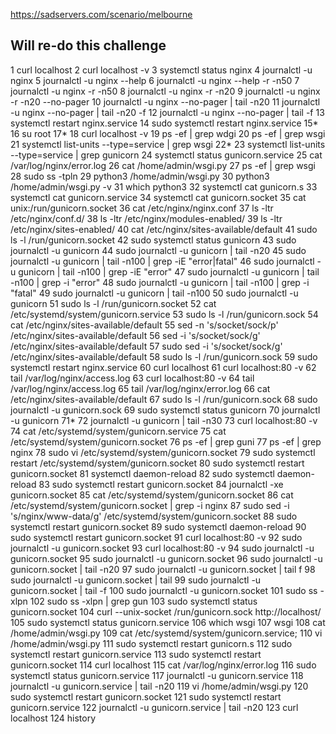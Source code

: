 https://sadservers.com/scenario/melbourne

## Will re-do this challenge

   1  curl localhost
    2  curl localhost -v
    3  systemctl status nginx
    4  journalctl -u nginx
    5  journalctl -u nginx --help
    6  journalctl -u nginx --help -r -n50
    7  journalctl -u nginx -r -n50
    8  journalctl -u nginx -r -n20
    9  journalctl -u nginx -r -n20 --no-pager
   10  journalctl -u nginx --no-pager | tail -n20
   11  journalctl -u nginx --no-pager | tail -n20 -f
   12  journalctl -u nginx --no-pager | tail -f
   13  systemctl restart nginx.service 
   14  sudo systemctl restart nginx.service 
   15* 
   16  su root
   17* 
   18  curl localhost -v
   19  ps -ef | grep wdgi
   20  ps -ef | grep wsgi
   21  systemctl list-units --type=service | grep wsgi
   22* 
   23  systemctl list-units --type=service | grep gunicorn
   24  systemctl status gunicorn.service
   25  cat /var/log/nginx/error.log
   26  cat /home/admin/wsgi.py
   27  ps -ef | grep wsgi
   28  sudo ss -tpln
   29  python3 /home/admin/wsgi.py
   30  python3 /home/admin/wsgi.py -v
   31  which python3
   32  systemctl cat gunicorn.s
   33  systemctl cat gunicorn.service 
   34  systemctl cat gunicorn.socket 
   35  cat unix:/run/gunicorn.socket
   36  cat /etc/nginx/nginx.conf 
   37  ls -ltr /etc/nginx/conf.d/
   38  ls -ltr /etc/nginx/modules-enabled/
   39  ls -ltr /etc/nginx/sites-enabled/
   40  cat /etc/nginx/sites-available/default 
   41  sudo ls -l /run/gunicorn.socket
   42  sudo systemctl status gunicorn
   43  sudo journalctl -u gunicorn
   44  sudo journalctl -u gunicorn | tail -n20
   45  sudo journalctl -u gunicorn | tail -n100 | grep -iE "error|fatal"
   46  sudo journalctl -u gunicorn | tail -n100 | grep -iE "error"
   47  sudo journalctl -u gunicorn | tail -n100 | grep -i "error"
   48  sudo journalctl -u gunicorn | tail -n100 | grep -i "fatal"
   49  sudo journalctl -u gunicorn | tail -n100 
   50  sudo journalctl -u gunicorn
   51  sudo ls -l /run/gunicorn.socket
   52  cat /etc/systemd/system/gunicorn.service
   53  sudo ls -l /run/gunicorn.sock
   54  cat /etc/nginx/sites-available/default 
   55  sed -n 's/socket/sock/p' /etc/nginx/sites-available/default 
   56  sed -i 's/socket/sock/g' /etc/nginx/sites-available/default 
   57  sudo sed -i 's/socket/sock/g' /etc/nginx/sites-available/default 
   58  sudo ls -l /run/gunicorn.sock 
   59  sudo systemctl restart nginx.service 
   60  curl localhost
   61  curl localhost:80 -v
   62  tail /var/log/nginx/access.log
   63  curl localhost:80 -v
   64  tail /var/log/nginx/access.log
   65  tail /var/log/nginx/error.log
   66  cat /etc/nginx/sites-available/default
   67  sudo ls -l /run/gunicorn.sock
   68  sudo journalctl -u gunicorn.sock
   69  sudo systemctl status gunicorn
   70  journalctl -u gunicorn
   71* 
   72  journalctl -u gunicorn | tail -n30
   73  curl localhost:80 -v
   74  cat /etc/systemd/system/gunicorn.service
   75  cat /etc/systemd/system/gunicorn.socket 
   76  ps -ef | grep guni
   77  ps -ef | grep nginx
   78  sudo vi /etc/systemd/system/gunicorn.socket
   79  sudo systemctl restart /etc/systemd/system/gunicorn.socket
   80  sudo systemctl restart gunicorn.socket
   81  systemctl daemon-reload
   82  sudo systemctl daemon-reload
   83  sudo systemctl restart gunicorn.socket
   84  journalctl -xe gunicorn.socket 
   85  cat /etc/systemd/system/gunicorn.socket
   86  cat /etc/systemd/system/gunicorn.socket | grep -i nginx
   87  sudo sed -i 's/nginx/www-data/g' /etc/systemd/system/gunicorn.socket
   88  sudo systemctl restart gunicorn.socket
   89  sudo systemctl daemon-reload
   90  sudo systemctl restart gunicorn.socket
   91  curl localhost:80 -v
   92  sudo journalctl -u gunicorn.socket
   93  curl localhost:80 -v
   94  sudo journalctl -u gunicorn.socket
   95  sudo journalctl -u gunicorn.socket 
   96  sudo journalctl -u gunicorn.socket | tail -n20
   97  sudo journalctl -u gunicorn.socket | tail f
   98  sudo journalctl -u gunicorn.socket | tail 
   99  sudo journalctl -u gunicorn.socket | tail -f
  100  sudo journalctl -u gunicorn.socket
  101  sudo ss -xlpn
  102  sudo ss -xlpn | grep gun
  103  sudo systemctl status gunicorn.socket
  104  curl --unix-socket /run/gunicorn.sock http://localhost/
  105  sudo systemctl status gunicorn.service
  106  which wsgi
  107  wsgi
  108  cat /home/admin/wsgi.py
  109  cat /etc/systemd/system/gunicorn.service;
  110  vi /home/admin/wsgi.py
  111  sudo systemctl restart gunicorn.s
  112  sudo systemctl restart gunicorn.service 
  113  sudo systemctl restart gunicorn.socket 
  114  curl localhost
  115  cat /var/log/nginx/error.log
  116  sudo systemctl status gunicorn.service
  117  journalctl -u gunicorn.service
  118  journalctl -u gunicorn.service | tail -n20
  119  vi /home/admin/wsgi.py
  120  sudo systemctl restart gunicorn.socket 
  121  sudo systemctl restart gunicorn.service 
  122  journalctl -u gunicorn.service | tail -n20
  123  curl localhost
  124  history